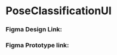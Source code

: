 # PoseClassificationUI

### Figma Design Link:
### Figma Prototype link: 

<a ref = "https://github.com/JainShreya26/PoseClassificationUI/blob/main/UI-designs/TV%20-%2010.png" /> </a>

